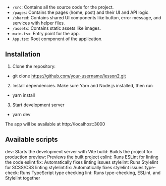 - `/src`: Contains all the source code for the project.
- `/pages`: Contains the pages (home, post) and their UI and API logic.
- `/shared`: Contains shared UI components like button, error message, and services with helper files.
- `/assets`: Contains static assets like images.
- `main.tsx`: Entry point for the app.
- `App.tsx`: Root component of the application.

## Installation

1. Clone the repository:
- git clone https://github.com/your-username/lesson2.git

2. Install dependencies. Make sure Yarn and Node.js installed, then run
- yarn install

3. Start development server
- yarn dev

The app will be available at http://localhost:3000

## Available scripts

  dev: Starts the development server with Vite
  build: Builds the project for production
  preview: Previews the built project
  eslint: Runs ESLint for linting the code
  eslint:fix: Automatically fixes linting issues
  stylelint: Runs Stylelint for SCSS/CSS linting
  stylelint:fix: Automatically fixes stylelint issues
  type-check: Runs TypeScript type checking
  lint: Runs type-checking, ESLint, and Stylelint together